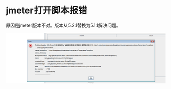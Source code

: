 # jmeter打开脚本报错

原因是jmeter版本不对。版本从5.2.1替换为5.1.1解决问题。

![image-20220615155019831](../../../../img/image-20220615155019831.png)


